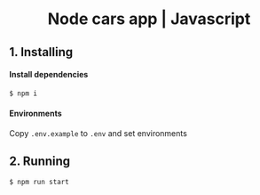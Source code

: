 <h1 align="center">Node cars app | Javascript</h1>

## 1.  Installing

#### Install dependencies

```bash
$ npm i
```

#### Environments

Copy `.env.example` to `.env` and set environments

##  2. Running

```bash
$ npm run start
```
